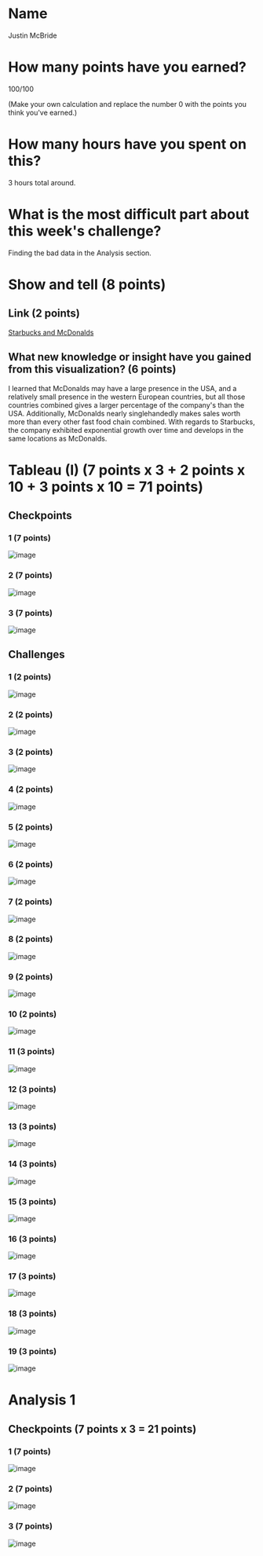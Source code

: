 # Name

Justin McBride

# How many points have you earned?

100/100

(Make your own calculation and replace the number 0 with the points you think you've earned.)

# How many hours have you spent on this?

3 hours total around.

# What is the most difficult part about this week's challenge?

Finding the bad data in the Analysis section. 

# Show and tell (8 points)

## Link (2 points)

[Starbucks and McDonalds](http://www.princeton.edu/~ina/infographics/starbucks.html)

## What new knowledge or insight have you gained from this visualization? (6 points)

I learned that McDonalds may have a large presence in the USA, and a relatively small presence in the western European countries, but all those countries combined gives a larger percentage of the company's than the USA. Additionally, McDonalds nearly singlehandedly makes sales worth more than every other fast food chain combined.
With regards to Starbucks, the company exhibited exponential growth over time and develops in the same locations as McDonalds.

# Tableau (I) (7 points x 3 + 2 points x 10 + 3 points x 10 = 71 points)

## Checkpoints

### 1 (7 points)

![image](pics/tabcp1.png?raw=true)

### 2 (7 points)

![image](pics/tabcp2.png?raw=true)

### 3 (7 points)

![image](pics/tabcp3.png?raw=true)

## Challenges

### 1 (2 points)

![image](pics/tabch1.png?raw=true)

### 2 (2 points)

![image](pics/tabch2.png?raw=true)

### 3 (2 points)

![image](pics/tabch3.png?raw=true)

### 4 (2 points)

![image](pics/tabch4.png?raw=true)

### 5 (2 points)

![image](pics/tabch5.png?raw=true)

### 6 (2 points)

![image](pics/tabch6.png?raw=true)

### 7 (2 points)

![image](pics/tabch7.png?raw=true)

### 8 (2 points)

![image](pics/tabch8.png?raw=true)

### 9 (2 points)

![image](pics/tabch9.png?raw=true)

### 10 (2 points)

![image](pics/tabch10.png?raw=true)

### 11 (3 points)

![image](pics/tabch11.png?raw=true)

### 12 (3 points)

![image](pics/tabch12.png?raw=true)

### 13 (3 points)

![image](pics/tabch13.png?raw=true)

### 14 (3 points)

![image](pics/tabch14.png?raw=true)

### 15 (3 points)

![image](pics/tabch15.png?raw=true)

### 16 (3 points)

![image](pics/tabch16.png?raw=true)

### 17 (3 points)

![image](pics/tabch17.png?raw=true)

### 18 (3 points)

![image](pics/tabch18.png?raw=true)

### 19 (3 points)

![image](pics/tabch19.png?raw=true)


# Analysis 1

## Checkpoints (7 points x 3 = 21 points)

### 1 (7 points)

![image](pics/ana1.png?raw=true)

### 2 (7 points)

![image](pics/ana2.png?raw=true)

### 3 (7 points)

![image](pics/ana3.png?raw=true)
